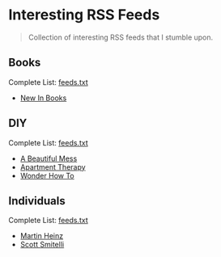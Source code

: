 # Interesting RSS Feeds

> Collection of interesting RSS feeds that I stumble upon.

## Books

Complete List: [feeds.txt](feeds/books/feeds.txt)

- [New In Books](https://www.newinbooks.com/feed/)

## DIY

Complete List: [feeds.txt](feeds/diy/feeds.txt)

- [A Beautiful Mess](https://abeautifulmess.com/feed/)
- [Apartment Therapy](https://www.apartmenttherapy.com/projects.rss)
- [Wonder How To](https://www.wonderhowto.com/rss.xml)

## Individuals

Complete List: [feeds.txt](feeds/individuals/feeds.txt)

- [Martin Heinz](https://martinheinz.dev/rss/)
- [Scott Smitelli](https://www.scottsmitelli.com/index.xml)
